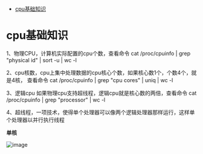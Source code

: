 <!-- GFM-TOC -->
* [cpu基础知识](#cpu基础知识)
<!-- GFM-TOC -->

# cpu基础知识
1、物理CPU，计算机实际配置的cpu个数，查看命令 cat /proc/cpuinfo | grep "physical id" | sort -u | wc -l

2、cpu核数，cpu上集中处理数据的cpu核心个数，如果核心数1个，个数4个，就是4核， 查看命令 cat /proc/cpuinfo | grep "cpu cores" | uniq | wc -l

3、逻辑cpu 如果物理cpu支持超线程，逻辑cpu就是核心数的两倍，查看命令 cat /proc/cpuinfo | grep "processor" | wc -l

4、超线程，一项技术，使得单个处理器可以像两个逻辑处理器那样运行，这样单个处理器以并行执行线程

**单核**

![image](https://github.com/Wang520YY/wiki/blob/master/images/单核.png)
    







